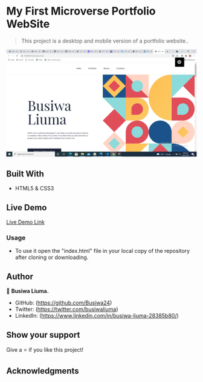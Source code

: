 # My First Microverse Portfolio WebSite

> This project is a desktop and mobile version of a portfolio website..


![screenshot](screenshot-2.png)


## Built With

- HTML5 & CSS3


## Live Demo

[Live Demo Link](https://busiwa24.github.io/Test-Portfolio/)


### Usage
- To use it open the "index.html" file in your local copy of the repository after cloning or downloading.


## Author

👤 **Busiwa Liuma.**

- GitHub: (https://github.com/Busiwa24)
- Twitter: (https://twitter.com/busiwaliuma)
- LinkedIn: (https://www.linkedin.com/in/busiwa-liuma-28385b80/)



## Show your support

Give a ⭐️ if you like this project!

## Acknowledgments

